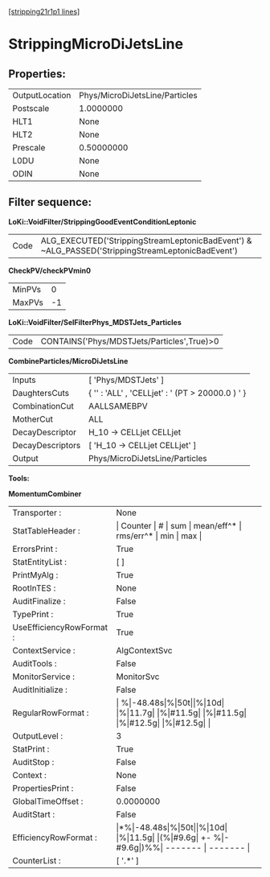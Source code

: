 [[stripping21r1p1 lines]](./stripping21r1p1-index)

# StrippingMicroDiJetsLine

## Properties:

|                |                                |
|----------------|--------------------------------|
| OutputLocation | Phys/MicroDiJetsLine/Particles |
| Postscale      | 1.0000000                      |
| HLT1           | None                           |
| HLT2           | None                           |
| Prescale       | 0.50000000                     |
| L0DU           | None                           |
| ODIN           | None                           |

## Filter sequence:

**LoKi::VoidFilter/StrippingGoodEventConditionLeptonic**

|      |                                                                                                   |
|------|---------------------------------------------------------------------------------------------------|
| Code | ALG_EXECUTED('StrippingStreamLeptonicBadEvent') & \~ALG_PASSED('StrippingStreamLeptonicBadEvent') |

**CheckPV/checkPVmin0**

|        |     |
|--------|-----|
| MinPVs | 0   |
| MaxPVs | -1  |

**LoKi::VoidFilter/SelFilterPhys_MDSTJets_Particles**

|      |                                             |
|------|---------------------------------------------|
| Code | CONTAINS('Phys/MDSTJets/Particles',True)\>0 |

**CombineParticles/MicroDiJetsLine**

|                  |                                                   |
|------------------|---------------------------------------------------|
| Inputs           | [ 'Phys/MDSTJets' ]                             |
| DaughtersCuts    | { '' : 'ALL' , 'CELLjet' : ' (PT \> 20000.0 ) ' } |
| CombinationCut   | AALLSAMEBPV                                       |
| MotherCut        | ALL                                               |
| DecayDescriptor  | H_10 -\> CELLjet CELLjet                          |
| DecayDescriptors | [ 'H_10 -\> CELLjet CELLjet' ]                  |
| Output           | Phys/MicroDiJetsLine/Particles                    |

****Tools:****

**MomentumCombiner**

|                          |                                                                                                           |
|--------------------------|-----------------------------------------------------------------------------------------------------------|
| Transporter :            | None                                                                                                      |
| StatTableHeader :        | \| Counter \| \# \| sum \| mean/eff^\* \| rms/err^\* \| min \| max \|                                     |
| ErrorsPrint :            | True                                                                                                      |
| StatEntityList :         | [ ]                                                                                                     |
| PrintMyAlg :             | True                                                                                                      |
| RootInTES :              | None                                                                                                      |
| AuditFinalize :          | False                                                                                                     |
| TypePrint :              | True                                                                                                      |
| UseEfficiencyRowFormat : | True                                                                                                      |
| ContextService :         | AlgContextSvc                                                                                             |
| AuditTools :             | False                                                                                                     |
| MonitorService :         | MonitorSvc                                                                                                |
| AuditInitialize :        | False                                                                                                     |
| RegularRowFormat :       | \| %\|-48.48s\|%\|50t\|\|%\|10d\| \|%\|11.7g\| \|%\|#11.5g\| \|%\|#11.5g\| \|%\|#12.5g\| \|%\|#12.5g\| \| |
| OutputLevel :            | 3                                                                                                         |
| StatPrint :              | True                                                                                                      |
| AuditStop :              | False                                                                                                     |
| Context :                | None                                                                                                      |
| PropertiesPrint :        | False                                                                                                     |
| GlobalTimeOffset :       | 0.0000000                                                                                                 |
| AuditStart :             | False                                                                                                     |
| EfficiencyRowFormat :    | \|\*%\|-48.48s\|%\|50t\|\|%\|10d\| \|%\|11.5g\| \|(%\|#9.6g\| +- %\|-#9.6g\|)%%\| ------- \| ------- \|   |
| CounterList :            | [ '.\*' ]                                                                                               |
